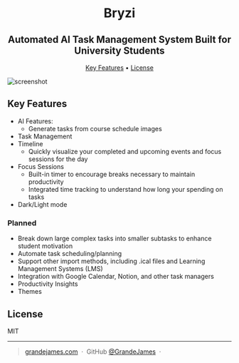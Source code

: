 
<h1 align="center">
  Bryzi
  <br>
</h1>

<h2 align="center">Automated AI Task Management System Built for University Students</h2>

<p align="center">
  <a href="#key-features">Key Features</a> •
  <a href="#license">License</a>
</p>

![screenshot](https://github.com/user-attachments/assets/eae7a2e3-b389-42fb-95ee-6b022ac4233e)

## Key Features

* AI Features:
  - Generate tasks from course schedule images
* Task Management
* Timeline
  - Quickly visualize your completed and upcoming events and focus sessions for the day
* Focus Sessions
  - Built-in timer to encourage breaks necessary to maintain productivity
  - Integrated time tracking to understand how long your spending on tasks
* Dark/Light mode

### Planned
* Break down large complex tasks into smaller subtasks to enhance student motivation
* Automate task scheduling/planning
* Support other import methods, including .ical files and Learning Management Systems (LMS)
* Integration with Google Calendar, Notion, and other task managers
* Productivity Insights
* Themes

## License

MIT

---

> [grandejames.com](https://www.grandejames.com) &nbsp;&middot;&nbsp;
> GitHub [@GrandeJames](https://github.com/GrandeJames) &nbsp;&middot;&nbsp;

